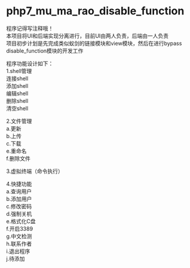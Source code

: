 # php7_mu_ma_rao_disable_function  
程序记得写注释哦！  
本项目将UI和后端实现分离进行，目前UI由两人负责，后端由一人负责  
项目初步计划是先完成类似蚁剑的链接模块和view模块，然后在进行bypass disable_function模块的开发工作 


程序功能设计如下：  
1.shell管理  
连接shell  
添加shell  
编辑shell  
删除shell  
清空shell

2.文件管理  
a.更新  
b.上传  
c.下载  
e.重命名  
f.删除文件  

3.虚拟终端（命令执行）  

4.快捷功能  
  a.查询用户  
  b.添加用户  
  c.修改密码  
  d.强制关机  
  e.格式化C盘  
  f.开启3389  
  g.中文检测  
  h.联系作者  
  i.退出程序  
  j.待添加  
